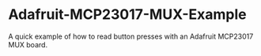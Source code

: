 # Adafruit-MCP23017-MUX-Example
A quick example of how to read button presses with an Adafruit MCP23017 MUX board.
